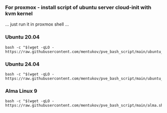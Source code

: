 ### For proxmox - install script of ubuntu server cloud-init with kvm kernel
... just run it in proxmox shell ...
### Ubuntu 20.04
```shell
bash -c "$(wget -qLO - https://raw.githubusercontent.com/mentukov/pve_bash_script/main/ubuntu_2004.sh)"
```

### Ubuntu 24.04
```shell
bash -c "$(wget -qLO - https://raw.githubusercontent.com/mentukov/pve_bash_script/main/ubuntu_2404.sh)"
```

### Alma Linux 9
```shell
bash -c "$(wget -qLO - https://raw.githubusercontent.com/mentukov/pve_bash_script/main/alma.sh)"
```
